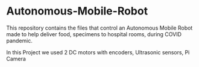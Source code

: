 # Autonomous-Mobile-Robot
This repository contains the files that control an Autonomous Mobile Robot made to help deliver food, specimens to hospital rooms, during COVID pandemic.


In this Project we used 2 DC motors with encoders, Ultrasonic sensors, Pi Camera
